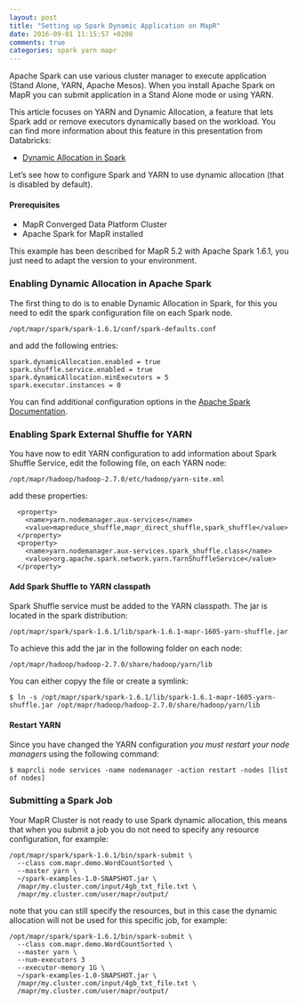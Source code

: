 ```yaml
---
layout: post
title: "Setting up Spark Dynamic Application on MapR"
date: 2016-09-01 11:15:57 +0200
comments: true
categories: spark yarn mapr
---
```


Apache Spark can use various cluster manager to execute application (Stand Alone, YARN, Apache Mesos). When you install Apache Spark on MapR you can submit application in a Stand Alone mode or using YARN.

This article focuses on YARN and Dynamic Allocation, a feature that lets Spark add or remove executors dynamically based on the workload. You can find more information about this feature in this presentation from Databricks:

* [Dynamic Allocation in Spark](http://www.slideshare.net/databricks/dynamic-allocation-in-spark)

Let’s see how to configure Spark and YARN to use dynamic allocation (that is disabled by default).

<!-- more -->

#### Prerequisites

* MapR Converged Data Platform Cluster
* Apache Spark for MapR installed

This example has been described for MapR 5.2 with Apache Spark 1.6.1, you just need to adapt the version to your environment.

### Enabling Dynamic Allocation in Apache Spark

The first thing to do is to enable Dynamic Allocation in Spark, for this you need to edit the spark configuration file on each Spark node.

```
/opt/mapr/spark/spark-1.6.1/conf/spark-defaults.conf
```

and add the following entries:

```
spark.dynamicAllocation.enabled = true
spark.shuffle.service.enabled = true
spark.dynamicAllocation.minExecutors = 5 
spark.executor.instances = 0
```

You can find additional configuration options in the [Apache Spark Documentation](http://spark.apache.org/docs/1.6.1/configuration.html#dynamic-allocation).


### Enabling Spark External Shuffle for YARN

You have now to edit YARN configuration to add information about Spark Shuffle Service, edit the following file, on each YARN node:

```
/opt/mapr/hadoop/hadoop-2.7.0/etc/hadoop/yarn-site.xml
```

add these properties: 

```
  <property>
    <name>yarn.nodemanager.aux-services</name>
    <value>mapreduce_shuffle,mapr_direct_shuffle,spark_shuffle</value>
  </property>
  <property>
    <name>yarn.nodemanager.aux-services.spark_shuffle.class</name>
    <value>org.apache.spark.network.yarn.YarnShuffleService</value>
  </property>
```

#### Add Spark Shuffle to YARN classpath

Spark Shuffle service must be added to the YARN classpath. The jar is located in the spark distribution:

```
/opt/mapr/spark/spark-1.6.1/lib/spark-1.6.1-mapr-1605-yarn-shuffle.jar
```

To achieve this add the jar in the following folder on each node:

```
/opt/mapr/hadoop/hadoop-2.7.0/share/hadoop/yarn/lib
```

You can either copyy the file or create a symlink:

```
$ ln -s /opt/mapr/spark/spark-1.6.1/lib/spark-1.6.1-mapr-1605-yarn-shuffle.jar /opt/mapr/hadoop/hadoop-2.7.0/share/hadoop/yarn/lib
```

#### Restart YARN

Since you have changed the YARN configuration *you must restart your node managers* using the following command:

```
$ maprcli node services -name nodemanager -action restart -nodes [list of nodes]
```

### Submitting a Spark Job

Your MapR Cluster is not ready to use Spark dynamic allocation, this means that when you submit a job you do not need to specify any resource configuration, for example:

```
/opt/mapr/spark/spark-1.6.1/bin/spark-submit \
  --class com.mapr.demo.WordCountSorted \
  --master yarn \
  ~/spark-examples-1.0-SNAPSHOT.jar \
  /mapr/my.cluster.com/input/4gb_txt_file.txt \
  /mapr/my.cluster.com/user/mapr/output/
```

note that you can still specify the resources, but in this case the dynamic allocation will not be used for this specific job, for example:

```
/opt/mapr/spark/spark-1.6.1/bin/spark-submit \
  --class com.mapr.demo.WordCountSorted \
  --master yarn \
  --num-executors 3
  --executor-memory 1G \
  ~/spark-examples-1.0-SNAPSHOT.jar \
  /mapr/my.cluster.com/input/4gb_txt_file.txt \
  /mapr/my.cluster.com/user/mapr/output/
```
 


